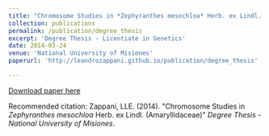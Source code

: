 ```yaml
---
title: "Chromosome Studies in *Zephyranthes mesochloa* Herb. ex Lindl. (Amaryllidaceae)"
collection: publications
permalink: /publication/degree_thesis
excerpt: 'Degree Thesis - Licentiate in Genetics'
date: 2014-03-24
venue: 'National University of Misiones'
paperurl: 'http://leandrozappani.github.io/publication/degree_thesis'

---
```



[Download paper here](http://leandrozappani.github.io/files/thesis_abstract.pdf)

Recommended citation: Zappani, LLE. (2014). "Chromosome Studies in *Zephyranthes mesochloa* Herb. ex Lindl. (Amaryllidaceae)" <i>Degree Thesis - National University of Misiones</i>.
